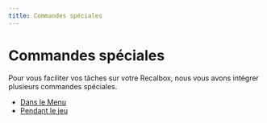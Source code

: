 ```yaml
---
title: Commandes spéciales
---
```


# Commandes spéciales

Pour vous faciliter vos tâches sur votre Recalbox, nous vous avons intégrer plusieurs commandes spéciales.



* [Dans le Menu](/fr/usage-basique/premieres-notions/commandes-speciales/dans-le-menu) 
* [Pendant le jeu](/fr/usage-basique/premieres-notions/commandes-speciales/pendant-le-jeu)


